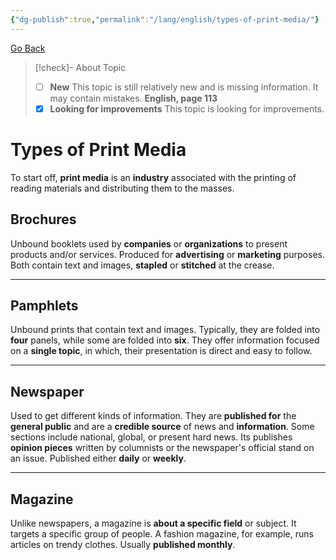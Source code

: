 ```yaml
---
{"dg-publish":true,"permalink":"/lang/english/types-of-print-media/"}
---
```


<a href="javascript:history.back()">Go Back</a>

>[!check]- About Topic
>- [ ]  **New**
>This topic is still relatively new and is missing information. It may contain mistakes.
>**English, page 113**
>- [x] **Looking for improvements**
>This topic is looking for improvements.

# Types of Print Media

To start off, **print media** is an **industry** associated with the printing of reading materials and distributing them to the masses.

## Brochures
Unbound booklets used by **companies** or **organizations** to present products and/or services. Produced for **advertising** or **marketing** purposes. Both contain text and images, **stapled** or **stitched** at the crease.

---

## Pamphlets
Unbound prints that contain text and images. Typically, they are folded into **four** panels, while some are folded into **six**. They offer information focused on a **single topic**, in which, their presentation is direct and easy to follow.

---

## Newspaper
Used to get different kinds of information. They are **published for** the **general public** and are a **credible source** of news and **information**. Some sections include national, global, or present hard news. Its publishes **opinion pieces** written by columnists or the newspaper's official stand on an issue. Published either **daily** or **weekly**.

---

## Magazine
Unlike newspapers, a magazine is **about a specific field** or subject. It targets a specific group of people. A fashion magazine, for example, runs articles on trendy clothes. Usually **published monthly**.


